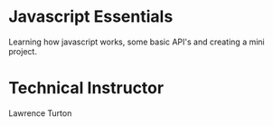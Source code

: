 # Javascript Essentials
 Learning how javascript works, some basic API's and creating a mini project.
# Technical Instructor
Lawrence Turton